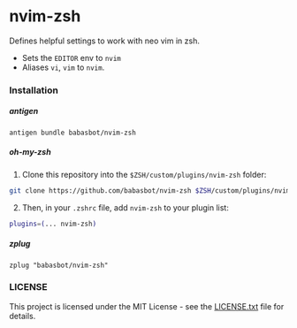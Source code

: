 # nvim-zsh

Defines helpful settings to work with neo vim in zsh.

- Sets the `EDITOR` env to `nvim`
- Aliases `vi`, `vim` to `nvim`.

### Installation

##### antigen

```
antigen bundle babasbot/nvim-zsh
```

##### oh-my-zsh

1. Clone this repository into the `$ZSH/custom/plugins/nvim-zsh` folder:

```sh
git clone https://github.com/babasbot/nvim-zsh $ZSH/custom/plugins/nvim-zsh
```

2. Then, in your `.zshrc` file, add `nvim-zsh` to your  plugin list:

```zsh
plugins=(... nvim-zsh)
```

##### zplug

```
zplug "babasbot/nvim-zsh"
```

### LICENSE

This project is licensed under the MIT License - see the [LICENSE.txt](LICENSE.txt) file for details.
